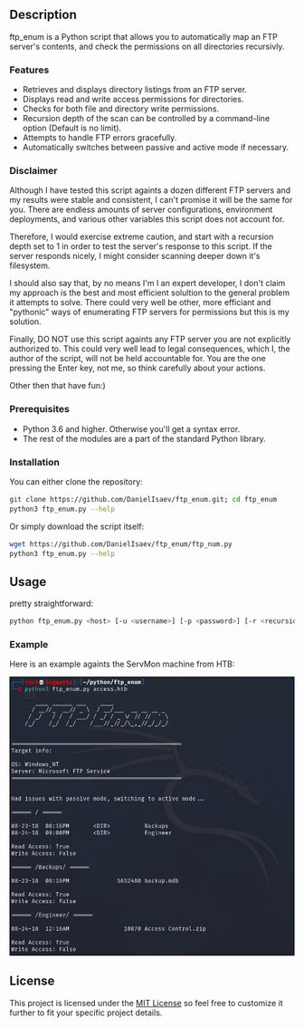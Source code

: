 ## Description

ftp_enum is a Python script that allows you to automatically map an FTP server's contents, and check the permissions on all directories recursivly. 


### Features

- Retrieves and displays directory listings from an FTP server.
- Displays read and write access permissions for directories.
- Checks for both file and directory write permissions. 
- Recursion depth of the scan can be controlled by a command-line option (Default is no limit).
- Attempts to handle FTP errors gracefully.
- Automatically switches between passive and active mode if necessary.

### Disclaimer

Although I have tested this script againts a dozen different FTP servers and my results were stable and consistent, I can't promise it will be the same for you. There are endless amounts of server configurations, environment deployments, and various other variables this script does not account for.

Therefore, I would exercise extreme caution, and start with a recursion depth set to 1 in order to test the server's response to this script. If the server responds nicely, I might consider scanning deeper down it's filesystem. 

I should also say that, by no means I'm I an expert developer, I don't claim my approach is the best and most efficient solultion to the general problem it attempts to solve. There could very well be other, more efficiant and "pythonic" ways of enumerating FTP servers for permissions but this is my solution. 

Finally, DO NOT use this script againts any FTP server you are not explicitly authorized to. This could very well lead to legal consequences, which I, the author of the script, will not be held accountable for. You are the one pressing the Enter key, not me, so think carefully about your actions. 

Other then that have fun:)

### Prerequisites

- Python 3.6 and higher. Otherwise you'll get a syntax error. 
- The rest of the modules are a part of the standard Python library. 

### Installation

You can either clone the repository:

```bash
git clone https://github.com/DanielIsaev/ftp_enum.git; cd ftp_enum
python3 ftp_enum.py --help
```

Or simply download the script itself:

```bash
wget https://github.com/DanielIsaev/ftp_enum/ftp_num.py
python3 ftp_enum.py --help
```

## Usage

pretty straightforward:

```bash
python ftp_enum.py <host> [-u <username>] [-p <password>] [-r <recursion_depth>]
```

### Example

Here is an example againts the ServMon machine from HTB:

![example](https://github.com/DanielIsaev/ftp_enum/blob/main/img/adfnaoinfiavc.png) 

## License

This project is licensed under the [MIT License](https://opensource.org/license/mit) so feel free to customize it further to fit your specific project details.
